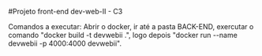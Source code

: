 #Projeto front-end dev-web-II - C3

Comandos a executar:
Abrir o docker, ir até a pasta BACK-END,  exercutar o comando "docker build -t devwebii .", logo depois "docker run --name devwebii -p 4000:4000 devwebii".


